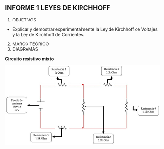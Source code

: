 **INFORME 1 LEYES DE KIRCHHOFF**
-
1. OBJETIVOS
- Explicar y demostrar experimentalmente la Ley de Kirchhoff de Voltajes y la Ley de
Kirchhoff de Corrientes.
2. MARCO TEÓRICO
3. DIAGRAMAS

**Circuito resistivo mixto**  


![](https://github.com/Juan-99/Fundamentos-de-Circuitos-4867-4877/blob/main/img/Diagrama%20del%20circuito.jpg)

 
